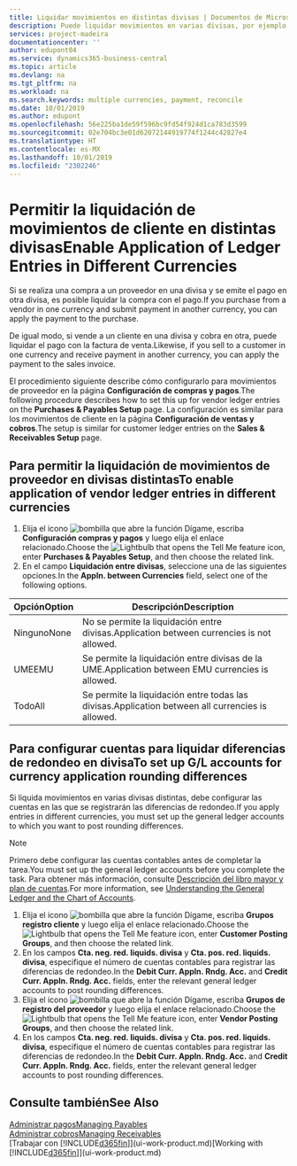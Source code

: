 ```yaml
---
title: Liquidar movimientos en distintas divisas | Documentos de Microsoft
description: Puede liquidar movimientos en varias divisas, por ejemplo, si vende a un cliente en una divisa y cobra en otra.
services: project-madeira
documentationcenter: ''
author: edupont04
ms.service: dynamics365-business-central
ms.topic: article
ms.devlang: na
ms.tgt_pltfrm: na
ms.workload: na
ms.search.keywords: multiple currencies, payment, reconcile
ms.date: 10/01/2019
ms.author: edupont
ms.openlocfilehash: 56e225ba1de59f596bc9fd54f924d1ca783d3599
ms.sourcegitcommit: 02e704bc3e01d62072144919774f1244c42827e4
ms.translationtype: HT
ms.contentlocale: es-MX
ms.lasthandoff: 10/01/2019
ms.locfileid: "2302246"
---
```

# <a name="enable-application-of-ledger-entries-in-different-currencies"></a><span data-ttu-id="24e55-103">Permitir la liquidación de movimientos de cliente en distintas divisas</span><span class="sxs-lookup"><span data-stu-id="24e55-103">Enable Application of Ledger Entries in Different Currencies</span></span>
<span data-ttu-id="24e55-104">Si se realiza una compra a un proveedor en una divisa y se emite el pago en otra divisa, es posible liquidar la compra con el pago.</span><span class="sxs-lookup"><span data-stu-id="24e55-104">If you purchase from a vendor in one currency and submit payment in another currency, you can apply the payment to the purchase.</span></span>

<span data-ttu-id="24e55-105">De igual modo, si vende a un cliente en una divisa y cobra en otra, puede liquidar el pago con la factura de venta.</span><span class="sxs-lookup"><span data-stu-id="24e55-105">Likewise, if you sell to a customer in one currency and receive payment in another currency, you can apply the payment to the sales invoice.</span></span>

<span data-ttu-id="24e55-106">El procedimiento siguiente describe cómo configurarlo para movimientos de proveedor en la página **Configuración de compras y pagos**.</span><span class="sxs-lookup"><span data-stu-id="24e55-106">The following procedure describes how to set this up for vendor ledger entries on the **Purchases & Payables Setup** page.</span></span> <span data-ttu-id="24e55-107">La configuración es similar para los movimientos de cliente en la página **Configuración de ventas y cobros**.</span><span class="sxs-lookup"><span data-stu-id="24e55-107">The setup is similar for customer ledger entries on the **Sales & Receivables Setup** page.</span></span>

## <a name="to-enable-application-of-vendor-ledger-entries-in-different-currencies"></a><span data-ttu-id="24e55-108">Para permitir la liquidación de movimientos de proveedor en divisas distintas</span><span class="sxs-lookup"><span data-stu-id="24e55-108">To enable application of vendor ledger entries in different currencies</span></span>
1. <span data-ttu-id="24e55-109">Elija el icono ![bombilla que abre la función Dígame](media/ui-search/search_small.png "Dígame que desea hacer"), escriba **Configuración compras y pagos** y luego elija el enlace relacionado.</span><span class="sxs-lookup"><span data-stu-id="24e55-109">Choose the ![Lightbulb that opens the Tell Me feature](media/ui-search/search_small.png "Tell me what you want to do") icon, enter **Purchases & Payables Setup**, and then choose the related link.</span></span>
2. <span data-ttu-id="24e55-110">En el campo **Liquidación entre divisas**, seleccione una de las siguientes opciones.</span><span class="sxs-lookup"><span data-stu-id="24e55-110">In the **Appln. between Currencies** field, select one of the following options.</span></span>

| <span data-ttu-id="24e55-111">Opción</span><span class="sxs-lookup"><span data-stu-id="24e55-111">Option</span></span> | <span data-ttu-id="24e55-112">Descripción</span><span class="sxs-lookup"><span data-stu-id="24e55-112">Description</span></span> |
| --- | --- |
| <span data-ttu-id="24e55-113">Ninguno</span><span class="sxs-lookup"><span data-stu-id="24e55-113">None</span></span> |<span data-ttu-id="24e55-114">No se permite la liquidación entre divisas.</span><span class="sxs-lookup"><span data-stu-id="24e55-114">Application between currencies is not allowed.</span></span> |
| <span data-ttu-id="24e55-115">UME</span><span class="sxs-lookup"><span data-stu-id="24e55-115">EMU</span></span> |<span data-ttu-id="24e55-116">Se permite la liquidación entre divisas de la UME.</span><span class="sxs-lookup"><span data-stu-id="24e55-116">Application between EMU currencies is allowed.</span></span> |
| <span data-ttu-id="24e55-117">Todo</span><span class="sxs-lookup"><span data-stu-id="24e55-117">All</span></span> |<span data-ttu-id="24e55-118">Se permite la liquidación entre todas las divisas.</span><span class="sxs-lookup"><span data-stu-id="24e55-118">Application between all currencies is allowed.</span></span> |

## <a name="to-set-up-gl-accounts-for-currency-application-rounding-differences"></a><span data-ttu-id="24e55-119">Para configurar cuentas para liquidar diferencias de redondeo en divisa</span><span class="sxs-lookup"><span data-stu-id="24e55-119">To set up G/L accounts for currency application rounding differences</span></span>  
<span data-ttu-id="24e55-120">Si liquida movimientos en varias divisas distintas, debe configurar las cuentas en las que se registrarán las diferencias de redondeo.</span><span class="sxs-lookup"><span data-stu-id="24e55-120">If you apply entries in different currencies, you must set up the general ledger accounts to which you want to post rounding differences.</span></span>  

> [!NOTE]  
>  <span data-ttu-id="24e55-121">Primero debe configurar las cuentas contables antes de completar la tarea.</span><span class="sxs-lookup"><span data-stu-id="24e55-121">You must set up the general ledger accounts before you complete the task.</span></span> <span data-ttu-id="24e55-122">Para obtener más información, consulte [Descripción del libro mayor y plan de cuentas](finance-general-ledger.md).</span><span class="sxs-lookup"><span data-stu-id="24e55-122">For more information, see [Understanding the General Ledger and the Chart of Accounts](finance-general-ledger.md).</span></span>

1. <span data-ttu-id="24e55-123">Elija el icono ![bombilla que abre la función Dígame](media/ui-search/search_small.png "Dígame que desea hacer"), escriba **Grupos registro cliente** y luego elija el enlace relacionado.</span><span class="sxs-lookup"><span data-stu-id="24e55-123">Choose the ![Lightbulb that opens the Tell Me feature](media/ui-search/search_small.png "Tell me what you want to do") icon, enter **Customer Posting Groups**, and then choose the related link.</span></span>  
2. <span data-ttu-id="24e55-124">En los campos **Cta. neg. red. liquids. divisa** y **Cta. pos. red. liquids. divisa**, especifique el número de cuentas contables para registrar las diferencias de redondeo.</span><span class="sxs-lookup"><span data-stu-id="24e55-124">In the **Debit Curr. Appln. Rndg. Acc.** and **Credit Curr. Appln. Rndg. Acc.** fields, enter the relevant general ledger accounts to post rounding differences.</span></span>  
3. <span data-ttu-id="24e55-125">Elija el icono ![bombilla que abre la función Dígame](media/ui-search/search_small.png "Dígame que desea hacer"), escriba **Grupos de registro del proveedor** y luego elija el enlace relacionado.</span><span class="sxs-lookup"><span data-stu-id="24e55-125">Choose the ![Lightbulb that opens the Tell Me feature](media/ui-search/search_small.png "Tell me what you want to do") icon, enter **Vendor Posting Groups**, and then choose the related link.</span></span>  
4. <span data-ttu-id="24e55-126">En los campos **Cta. neg. red. liquids. divisa** y **Cta. pos. red. liquids. divisa**, especifique el número de cuentas contables para registrar las diferencias de redondeo.</span><span class="sxs-lookup"><span data-stu-id="24e55-126">In the **Debit Curr. Appln. Rndg. Acc.** and **Credit Curr. Appln. Rndg. Acc.** fields, enter the relevant general ledger accounts to post rounding differences.</span></span>  

## <a name="see-also"></a><span data-ttu-id="24e55-127">Consulte también</span><span class="sxs-lookup"><span data-stu-id="24e55-127">See Also</span></span>
[<span data-ttu-id="24e55-128">Administrar pagos</span><span class="sxs-lookup"><span data-stu-id="24e55-128">Managing Payables</span></span>](payables-manage-payables.md)  
[<span data-ttu-id="24e55-129">Administrar cobros</span><span class="sxs-lookup"><span data-stu-id="24e55-129">Managing Receivables</span></span>](receivables-manage-receivables.md)  
<span data-ttu-id="24e55-130">[Trabajar con [!INCLUDE[d365fin](includes/d365fin_md.md)]](ui-work-product.md)</span><span class="sxs-lookup"><span data-stu-id="24e55-130">[Working with [!INCLUDE[d365fin](includes/d365fin_md.md)]](ui-work-product.md)</span></span>
